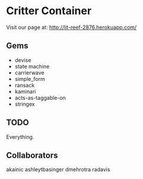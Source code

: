 Critter Container
=================

Visit our page at: http://lit-reef-2876.herokuapp.com/

Gems
----
* devise
* state machine
* carrierwave
* simple_form
* ransack
* kaminari
* acts-as-taggable-on
* stringex

TODO
----
Everything.


Collaborators
-------------
akainic
ashleytbasinger
dmehrotra
radavis
